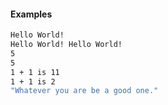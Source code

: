 





#### Examples

```bash
Hello World!
Hello World! Hello World!
5
5
1 + 1 is 11
1 + 1 is 2
"Whatever you are be a good one."
```
